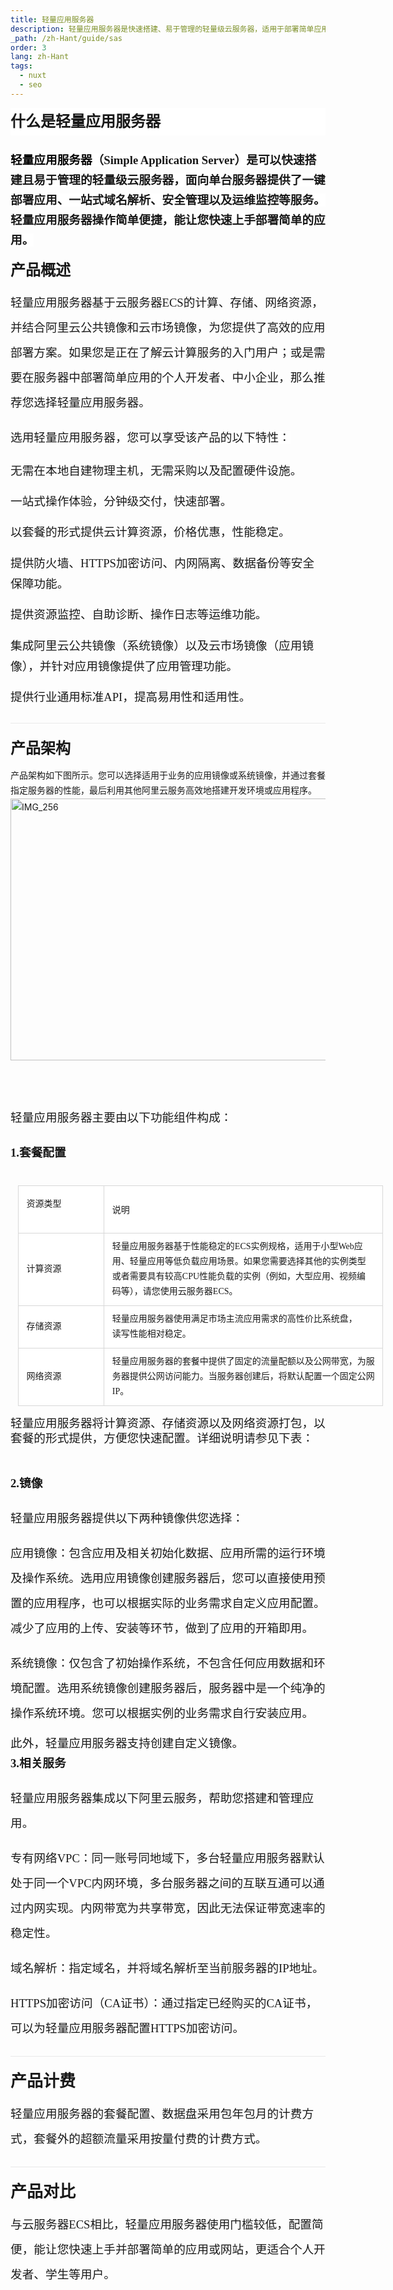```yaml
---
title: 轻量应用服务器
description: 轻量应用服务器是快速搭建、易于管理的轻量级云服务器，适用于部署简单应用。
_path: /zh-Hant/guide/sas
order: 3
lang: zh-Hant
tags:
  - nuxt
  - seo
---
```


<div>
      <h1
        style="
          margin-top: 0pt;
          margin-bottom: 0pt;
          line-height: 33pt;
          background-color: #ffffff;
        "
      >
        <span
          style="
            font-family: '微软雅黑';
            font-size: 18pt;
            ;
            color: #181818;
            background-color: #ffffff;
          "
          >什么是轻量应用服务器</span
        >
      </h1>
      <div
        style="
          margin-bottom: 12pt;
          clear: both;
        "
      >
        <h2
          style="
            margin-top: 0pt;
            margin-bottom: 0pt;
            line-height: 24pt;
            padding-top: 18pt;
            padding-bottom: 12pt;
          "
        >
          <a
            href="https://www.alibabacloud.com/product/swas"
            target="https://www.alibabacloud.com/help/zh/simple-application-server/product-overview/_blank"
            style="text-decoration: none"
            ><span
              style="
                font-family: '微软雅黑';
                font-size: 14pt;
                ;
                color: #000;
                background-color: #ffffff;
              "
              >轻量应用服务器</span
            ></a
          ><span
            style="
              font-family: '微软雅黑';
              font-size: 14pt;
              ;
              color: #181818;
              background-color: #ffffff;
            "
            >（Simple Application
            Server）是可以快速搭建且易于管理的轻量级云服务器，面向单台服务器提供了一键部署应用、一站式域名解析、安全管理以及运维监控等服务。轻量应用服务器操作简单便捷，能让您快速上手部署简单的应用。</span
          >
        </h2>
        <h2 style="margin-top: 0pt; margin-bottom: 0pt; line-height: 24pt">
          <span
            style="
              font-family: '微软雅黑';
              font-size: 18pt;
              ;
              color: #181818;
            "
            >产品概述</span
          >
        </h2>
      </div>
      <p style="margin-top: 0pt; margin-bottom: 12pt; line-height: 30pt">
        <span
          style="font-family: '微软雅黑'; font-size: 14pt; "
          >轻量应用服务器基于云服务器ECS的计算、存储、网络资源，并结合阿里云公共镜像和云市场镜像，为您提供了高效的应用部署方案。如果您是正在了解云计算服务的入门用户；或是需要在服务器中部署简单应用的个人开发者、中小企业，那么推荐您选择轻量应用服务器。</span
        >
      </p>
      <p style="margin-top: 0pt; margin-bottom: 12pt; line-height: 30pt">
        <span
          style="
            font-family: '微软雅黑';
            font-size: 14pt;
            ;
            color: #181818;
            background-color: #ffffff;
          "
          >选用轻量应用服务器，您可以享受该产品的以下特性：</span
        >
      </p>
      <p style="margin-top: 0pt; margin-bottom: 12pt; line-height: 25pt">
        <span
          style="font-family: '微软雅黑'; font-size: 14pt; "
          >无需在本地自建物理主机，无需采购以及配置硬件设施。</span
        >
      </p>
      <p style="margin-top: 0pt; margin-bottom: 12pt; line-height: 25pt">
        <span
          style="font-family: '微软雅黑'; font-size: 14pt; "
          >一站式操作体验，分钟级交付，快速部署。</span
        >
      </p>
      <p style="margin-top: 0pt; margin-bottom: 12pt; line-height: 25pt">
        <span
          style="font-family: '微软雅黑'; font-size: 14pt; "
          >以套餐的形式提供云计算资源，价格优惠，性能稳定。</span
        >
      </p>
      <p style="margin-top: 0pt; margin-bottom: 12pt; line-height: 25pt">
        <span
          style="font-family: '微软雅黑'; font-size: 14pt; "
          >提供防火墙、HTTPS加密访问、内网隔离、数据备份等安全保障功能。</span
        >
      </p>
      <p style="margin-top: 0pt; margin-bottom: 12pt; line-height: 25pt">
        <span
          style="font-family: '微软雅黑'; font-size: 14pt; "
          >提供资源监控、自助诊断、操作日志等运维功能。</span
        >
      </p>
      <p style="margin-top: 0pt; margin-bottom: 12pt; line-height: 25pt">
        <span
          style="font-family: '微软雅黑'; font-size: 14pt; "
          >集成阿里云公共镜像（系统镜像）以及云市场镜像（应用镜像），并针对应</span
        ><span
          style="font-family: '微软雅黑'; font-size: 14pt; "
          >用镜像提供了应用管理功能。</span
        >
      </p>
      <p style="margin-top: 0pt; margin-bottom: 12pt; line-height: 25pt">
        <span
          style="font-family: '微软雅黑'; font-size: 14pt; "
          >提供行业通用标准API，提高易用性和适用性。</span
        >
      </p>
      <h2
        style="
          margin-top: 18pt;
          margin-bottom: 12pt;
          line-height: 24pt;
          border-top: 0.75pt solid #e9e9e9;
          padding-top: 18pt;
        "
      >
        <span
          style="
            font-family: '微软雅黑';
            font-size: 18pt;
            ;
            color: #181818;
          "
          >产品架构</span
        >
      </h2>
      <p style="margin-top: 0pt; margin-bottom: 12pt; line-height: 18pt">
        <span
          style="font-family: '微软雅黑'; font-size: 10.5pt; "
          >产品架构如下图所示。您可以选择适用于业务的应用镜像或系统镜像，并通过套餐指定服务器的性能，最后利用其他阿里云服务高效地搭建开发环境或应用程序。</span
        ><img
          src="/assets/IMG/guide/sas.png"
          width="562"
          height="419"
          alt="IMG_256"
          style="
            -aw-left-pos: 0pt;
            -aw-rel-hpos: column;
            -aw-rel-vpos: paragraph;
            -aw-top-pos: 0pt;
            -aw-wrap-type: inline;
          "
        />
      </p>
      <p style="margin-top: 0pt; margin-bottom: 12pt; line-height: 30pt">
        <span
          style="font-family: '微软雅黑'; font-size: 14pt; "
          >&#xa0;</span
        >
      </p>
      <p style="margin-top: 0pt; margin-bottom: 12pt; line-height: 30pt">
        <span
          style="font-family: '微软雅黑'; font-size: 14pt; "
          >轻量应用服务器主要由以下功能组件构成：</span
        >
      </p>
      <p style="margin-top: 0pt; margin-bottom: 12pt; line-height: 30pt">
        <span
          style="
            font-family: '微软雅黑';
            font-size: 14pt;
            font-weight: bold;
            ;
            color: #181818;
            background-color: #ffffff;
          "
          >1.套餐配置</span
        >
      </p>
      <table
        cellspacing="0"
        cellpadding="0"
        style="
          width: 906.9pt;
          margin-right: 9pt;
          margin-left: 9pt;
          border-collapse: collapse;
          float: left;
        "
      >
        <tr>
          <td
            style="
              width: 83.5pt;
              border: 0.75pt solid #d8d8d8;
              padding: 7.12pt 9.38pt;
              vertical-align: middle;
              background-color: #ffffff;
            "
          >
            <p style="margin-top: 0pt; margin-bottom: 12pt; line-height: 30pt">
              <span
                style="
                  font-family: '微软雅黑';
                  font-size: 10.5pt;
                  ;
                "
                >资源类型</span
              >
            </p>
          </td>
          <td
            style="
              border: 0.75pt solid #d8d8d8;
              padding: 7.12pt 9.38pt;
              vertical-align: middle;
              background-color: #ffffff;
            "
          >
            <p style="margin-top: 0pt; margin-bottom: 0pt; font-size: 10.5pt">
              <span style="font-family: '微软雅黑'; "
                >说明</span
              >
            </p>
          </td>
        </tr>
        <tr>
          <td
            style="
              width: 83.5pt;
              border: 0.75pt solid #d8d8d8;
              padding: 7.12pt 9.38pt;
              vertical-align: middle;
              background-color: #ffffff;
            "
          >
            <p style="margin-top: 0pt; margin-bottom: 0pt; line-height: 18pt">
              <span
                style="
                  font-family: '微软雅黑';
                  font-size: 10.5pt;
                  ;
                "
                >计算资源</span
              >
            </p>
          </td>
          <td
            style="
              border: 0.75pt solid #d8d8d8;
              padding: 7.12pt 9.38pt;
              vertical-align: middle;
              background-color: #ffffff;
            "
          >
            <p style="margin-top: 0pt; margin-bottom: 0pt; line-height: 18pt">
              <span
                style="
                  font-family: '微软雅黑';
                  font-size: 10.5pt;
                  ;
                "
                >轻量应用服务器基于性能稳定的</span
              ><span
                style="
                  font-family: Calibri;
                  font-size: 10.5pt;
                  ;
                "
                >ECS</span
              ><span
                style="
                  font-family: '微软雅黑';
                  font-size: 10.5pt;
                  ;
                "
                >实例规格，适用于小型</span
              ><span
                style="
                  font-family: Calibri;
                  font-size: 10.5pt;
                  ;
                "
                >Web</span
              ><span
                style="
                  font-family: '微软雅黑';
                  font-size: 10.5pt;
                  ;
                "
                >应</span
              >
            </p>
            <p style="margin-top: 0pt; margin-bottom: 0pt; line-height: 18pt">
              <span
                style="
                  font-family: '微软雅黑';
                  font-size: 10.5pt;
                  ;
                "
                >用、轻量应用等低负载应用场景。如果您需要选择其他的实例类型</span
              >
            </p>
            <p style="margin-top: 0pt; margin-bottom: 0pt; line-height: 18pt">
              <span
                style="
                  font-family: '微软雅黑';
                  font-size: 10.5pt;
                  ;
                "
                >或者需要具有较高</span
              ><span
                style="
                  font-family: Calibri;
                  font-size: 10.5pt;
                  ;
                "
                >CPU</span
              ><span
                style="
                  font-family: '微软雅黑';
                  font-size: 10.5pt;
                  ;
                "
                >性能负载的实例（例如，大型应用、视频编</span
              >
            </p>
            <p style="margin-top: 0pt; margin-bottom: 0pt; line-height: 18pt">
              <span
                style="
                  font-family: '微软雅黑';
                  font-size: 10.5pt;
                  ;
                "
                >码等），请您使用云服务器</span
              ><span
                style="
                  font-family: Calibri;
                  font-size: 10.5pt;
                  ;
                "
                >ECS</span
              ><span
                style="
                  font-family: '微软雅黑';
                  font-size: 10.5pt;
                  ;
                "
                >。</span
              >
            </p>
          </td>
        </tr>
        <tr>
          <td
            style="
              width: 83.5pt;
              border: 0.75pt solid #d8d8d8;
              padding: 7.12pt 9.38pt;
              vertical-align: middle;
              background-color: #ffffff;
            "
          >
            <p style="margin-top: 0pt; margin-bottom: 0pt; line-height: 18pt">
              <span
                style="
                  font-family: '微软雅黑';
                  font-size: 10.5pt;
                  ;
                "
                >存储资源</span
              >
            </p>
          </td>
          <td
            style="
              border: 0.75pt solid #d8d8d8;
              padding: 7.12pt 9.38pt;
              vertical-align: middle;
              background-color: #ffffff;
            "
          >
            <p style="margin-top: 0pt; margin-bottom: 0pt; line-height: 18pt">
              <span
                style="
                  font-family: '微软雅黑';
                  font-size: 10.5pt;
                  ;
                "
                >轻量应用服务器使用满足市场主流应用需求的高性价比系统盘，</span
              >
            </p>
            <p style="margin-top: 0pt; margin-bottom: 0pt; line-height: 18pt">
              <span
                style="
                  font-family: '微软雅黑';
                  font-size: 10.5pt;
                  ;
                "
                >读写性能相对稳定。</span
              >
            </p>
          </td>
        </tr>
        <tr>
          <td
            style="
              width: 83.5pt;
              border: 0.75pt solid #d8d8d8;
              padding: 7.12pt 9.38pt;
              vertical-align: middle;
              background-color: #ffffff;
            "
          >
            <p style="margin-top: 0pt; margin-bottom: 0pt; line-height: 18pt">
              <span
                style="
                  font-family: '微软雅黑';
                  font-size: 10.5pt;
                  ;
                "
                >网络资源</span
              >
            </p>
          </td>
          <td
            style="
              border: 0.75pt solid #d8d8d8;
              padding: 7.12pt 9.38pt;
              vertical-align: middle;
              background-color: #ffffff;
            "
          >
            <p style="margin-top: 0pt; margin-bottom: 0pt; line-height: 18pt">
              <span
                style="
                  font-family: '微软雅黑';
                  font-size: 10.5pt;
                  ;
                "
                >轻量应用服务器的套餐中提供了固定的流量配额以及公网带宽，为服</span
              >
            </p>
            <p style="margin-top: 0pt; margin-bottom: 0pt; line-height: 18pt">
              <span
                style="
                  font-family: '微软雅黑';
                  font-size: 10.5pt;
                  ;
                "
                >务器提供公网访问能力。当服务器创建后，将默认配置一个固定公网</span
              >
            </p>
            <p style="margin-top: 0pt; margin-bottom: 0pt; line-height: 18pt">
              <span
                style="
                  font-family: Calibri;
                  font-size: 10.5pt;
                  ;
                "
                >IP</span
              ><span
                style="
                  font-family: '微软雅黑';
                  font-size: 10.5pt;
                  ;
                "
                >。</span
              >
            </p>
          </td>
        </tr>
      </table>
      <p style="margin-top: 0pt; margin-bottom: 0pt; line-height: 18pt">
        <span
          style="font-family: '微软雅黑'; font-size: 14pt; "
          >轻量应用服务器将计算资源、存储资源以及网络资源打包，以套餐的形式提供，方便您快速配置。详细说明请参见下表：</span
        >
      </p>
      <p style="margin-top: 0pt; margin-bottom: 12pt; line-height: 18pt">
        <span
          style="font-family: Calibri; font-size: 10.5pt; "
          >&#xa0;</span
        >
      </p>
      <p style="margin-top: 0pt; margin-bottom: 12pt; line-height: 30pt">
        <span
          style="
            font-family: '微软雅黑';
            font-size: 14pt;
            font-weight: bold;
            ;
            color: #181818;
            background-color: #ffffff;
          "
          >2.镜像</span
        >
      </p>
      <p style="margin-top: 0pt; margin-bottom: 12pt; line-height: 30pt">
        <span
          style="font-family: '微软雅黑'; font-size: 14pt; "
          >轻量应用服务器提供以下两种镜像供您选择：</span
        >
      </p>
      <p style="margin-top: 0pt; margin-bottom: 12pt; line-height: 30pt">
        <span
          style="font-family: '微软雅黑'; font-size: 14pt; "
          >应用镜像：包含应用及相关初始化数据、应用所需的运行环境及操作系统。选用应用镜像创建服务器后，您可以直接使用预置的应用程序，也可以根据实际的业务需求自定义应用配置。减少了应用的上传、安装等环节，做到了应用的开箱即用。</span
        >
      </p>
      <p style="margin-top: 0pt; margin-bottom: 12pt; line-height: 30pt">
        <span
          style="font-family: '微软雅黑'; font-size: 14pt; "
          >系统镜像：仅包含了初始操作系统，不包含任何应用数据和环境配置。选用系统镜像创建服务器后，服务器中是一个纯净的操作系统环境。您可以根据实例的业务需求自行安装应用。</span
        >
      </p>
      <p style="margin-top: 0pt; margin-bottom: 0pt; line-height: 18pt">
        <span
          style="font-family: '微软雅黑'; font-size: 14pt; "
          >此外，轻量应用服务器支持创建自定义镜像。</span
        >
      </p>
      <p style="margin-top: 0pt; margin-bottom: 12pt; line-height: 30pt">
        <span
          style="
            font-family: '微软雅黑';
            font-size: 14pt;
            font-weight: bold;
            ;
            color: #181818;
            background-color: #ffffff;
          "
          >3.相关服务</span
        >
      </p>
      <p style="margin-top: 0pt; margin-bottom: 12pt; line-height: 30pt">
        <span
          style="font-family: '微软雅黑'; font-size: 14pt; "
          >轻量应用服务器集成以下阿里云服务，帮助您搭建和管理应用。</span
        >
      </p>
      <p style="margin-top: 0pt; margin-bottom: 12pt; line-height: 30pt">
        <span
          style="font-family: '微软雅黑'; font-size: 14pt; "
          >专有网络VPC：同一账号同地域下，多台轻量应用服务器默认处于同一个VPC内网环境，多台服务器之间的互联互通可以通过内网实现。内网带宽为共享带宽，因此无法保证带宽速率的稳定性。</span
        >
      </p>
      <p style="margin-top: 0pt; margin-bottom: 12pt; line-height: 30pt">
        <span
          style="font-family: '微软雅黑'; font-size: 14pt; "
          >域名解析：指定域名，并将域名解析至当前服务器的IP地址。</span
        >
      </p>
      <p style="margin-top: 0pt; margin-bottom: 12pt; line-height: 30pt">
        <span
          style="font-family: '微软雅黑'; font-size: 14pt; "
          >HTTPS加密访问（CA证书）：通过指定已经购买的CA证书，可以为轻量应用服务器配置HTTPS加密访问。</span
        >
      </p>
      <h2
        style="
          margin-top: 18pt;
          margin-bottom: 12pt;
          line-height: 24pt;
          border-top: 0.75pt solid #e9e9e9;
          padding-top: 18pt;
        "
      >
        <span
          style="
            font-family: '微软雅黑';
            font-size: 19.5pt;
            ;
            color: #181818;
          "
          >产品计费</span
        >
      </h2>
      <p style="margin-top: 0pt; margin-bottom: 12pt; line-height: 30pt">
        <span
          style="font-family: '微软雅黑'; font-size: 14pt; "
          >轻</span
        ><span
          style="font-family: '微软雅黑'; font-size: 14pt; "
          >量应用服务器的套餐配置、数据盘采用包年包月的计费方式，套餐外的超额流量采用按量付费的计费方式。</span
        >
      </p>
      <h2
        style="
          margin-top: 18pt;
          margin-bottom: 12pt;
          line-height: 24pt;
          border-top: 0.75pt solid #e9e9e9;
          padding-top: 18pt;
        "
      >
        <span
          style="
            font-family: '微软雅黑';
            font-size: 19.5pt;
            ;
            color: #181818;
          "
          >产品对比</span
        >
      </h2>
      <p style="margin-top: 0pt; margin-bottom: 12pt; line-height: 30pt">
        <span
          style="font-family: '微软雅黑'; font-size: 14pt; "
          >与云服务器ECS相比，轻量应用服务器使用门槛较低，配置简便，能让您快速上手并部署简单的应用或网站，更适合个人开发者、学生等用户。</span
        >
      </p>
    </div>